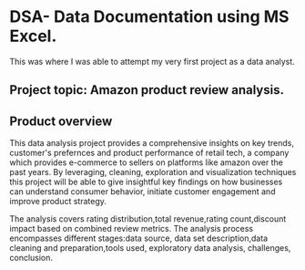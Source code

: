 # DSA- Data Documentation using MS Excel.
This was where I was able to attempt my very first project as a data analyst.

## Project topic: Amazon product review analysis.

## Product overview
This data analysis project provides a comprehensive insights on key trends, customer's prefernces and product performance of retail tech, a company which provides e-commerce to sellers on platforms like amazon over the past years. 
By leveraging, cleaning, exploration and visualization techniques this project will be able to give insightful key findings on how businesses can understand consumer behavior, initiate customer engagement and improve product strategy.

The analysis covers rating distribution,total revenue,rating count,discount impact based on combined review metrics. 
The analysis process encompasses different stages:data source, data set description,data cleaning and preparation,tools used, exploratory data analysis, challenges, conclusion.


